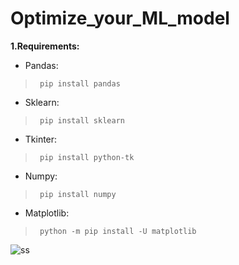 # Optimize_your_ML_model

**1.Requirements:**
 - Pandas:	 
 > ```
>  pip install pandas
> ```
  
 - Sklearn:
 > ```
>  pip install sklearn
> ```

 - Tkinter:	 
 > ```
>  pip install python-tk  
> ```
  
 - Numpy:
 > ```
>  pip install numpy
> ```
  
 - Matplotlib:
 > ```
>  python -m pip install -U matplotlib
> ```


![ss](https://user-images.githubusercontent.com/42544569/114271969-b7e60900-9a1c-11eb-8e5c-76b9d6ead36e.png)

